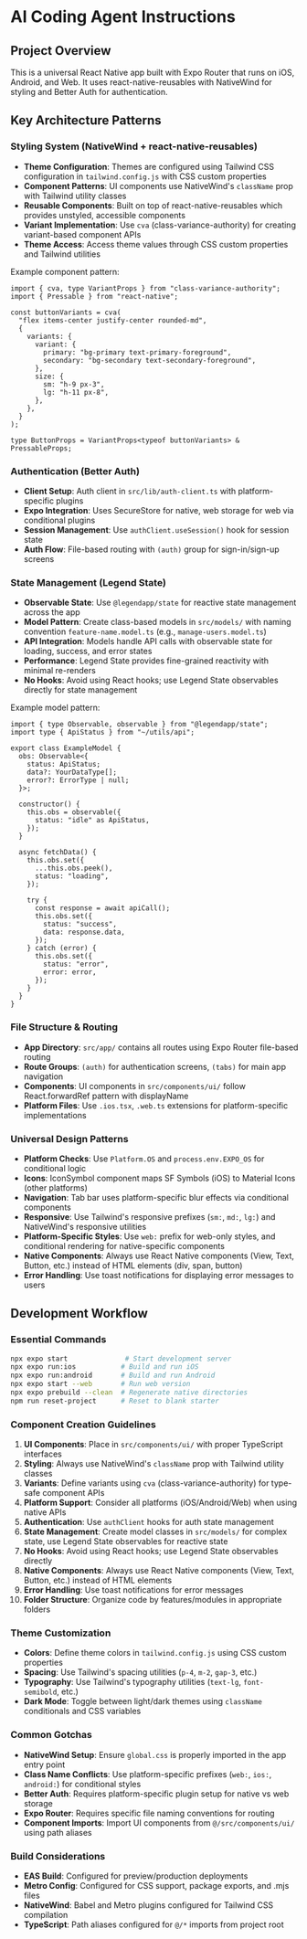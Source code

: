 # AI Coding Agent Instructions

## Project Overview
This is a universal React Native app built with Expo Router that runs on iOS, Android, and Web. It uses react-native-reusables with NativeWind for styling and Better Auth for authentication.

## Key Architecture Patterns

### Styling System (NativeWind + react-native-reusables)
- **Theme Configuration**: Themes are configured using Tailwind CSS configuration in `tailwind.config.js` with CSS custom properties
- **Component Patterns**: UI components use NativeWind's `className` prop with Tailwind utility classes
- **Reusable Components**: Built on top of react-native-reusables which provides unstyled, accessible components
- **Variant Implementation**: Use `cva` (class-variance-authority) for creating variant-based component APIs
- **Theme Access**: Access theme values through CSS custom properties and Tailwind utilities

Example component pattern:
```tsx
import { cva, type VariantProps } from "class-variance-authority";
import { Pressable } from "react-native";

const buttonVariants = cva(
  "flex items-center justify-center rounded-md",
  {
    variants: {
      variant: {
        primary: "bg-primary text-primary-foreground",
        secondary: "bg-secondary text-secondary-foreground",
      },
      size: {
        sm: "h-9 px-3",
        lg: "h-11 px-8",
      },
    },
  }
);

type ButtonProps = VariantProps<typeof buttonVariants> & PressableProps;
```

### Authentication (Better Auth)
- **Client Setup**: Auth client in `src/lib/auth-client.ts` with platform-specific plugins
- **Expo Integration**: Uses SecureStore for native, web storage for web via conditional plugins
- **Session Management**: Use `authClient.useSession()` hook for session state
- **Auth Flow**: File-based routing with `(auth)` group for sign-in/sign-up screens

### State Management (Legend State)
- **Observable State**: Use `@legendapp/state` for reactive state management across the app
- **Model Pattern**: Create class-based models in `src/models/` with naming convention `feature-name.model.ts` (e.g., `manage-users.model.ts`)
- **API Integration**: Models handle API calls with observable state for loading, success, and error states
- **Performance**: Legend State provides fine-grained reactivity with minimal re-renders
- **No Hooks**: Avoid using React hooks; use Legend State observables directly for state management

Example model pattern:
```tsx
import { type Observable, observable } from "@legendapp/state";
import type { ApiStatus } from "~/utils/api";

export class ExampleModel {
  obs: Observable<{
    status: ApiStatus;
    data?: YourDataType[];
    error?: ErrorType | null;
  }>;

  constructor() {
    this.obs = observable({
      status: "idle" as ApiStatus,
    });
  }

  async fetchData() {
    this.obs.set({
      ...this.obs.peek(),
      status: "loading",
    });

    try {
      const response = await apiCall();
      this.obs.set({
        status: "success",
        data: response.data,
      });
    } catch (error) {
      this.obs.set({
        status: "error",
        error: error,
      });
    }
  }
}
```

### File Structure & Routing
- **App Directory**: `src/app/` contains all routes using Expo Router file-based routing
- **Route Groups**: `(auth)` for authentication screens, `(tabs)` for main app navigation
- **Components**: UI components in `src/components/ui/` follow React.forwardRef pattern with displayName
- **Platform Files**: Use `.ios.tsx`, `.web.ts` extensions for platform-specific implementations

### Universal Design Patterns
- **Platform Checks**: Use `Platform.OS` and `process.env.EXPO_OS` for conditional logic
- **Icons**: IconSymbol component maps SF Symbols (iOS) to Material Icons (other platforms)
- **Navigation**: Tab bar uses platform-specific blur effects via conditional components
- **Responsive**: Use Tailwind's responsive prefixes (`sm:`, `md:`, `lg:`) and NativeWind's responsive utilities
- **Platform-Specific Styles**: Use `web:` prefix for web-only styles, and conditional rendering for native-specific components
- **Native Components**: Always use React Native components (View, Text, Button, etc.) instead of HTML elements (div, span, button)
- **Error Handling**: Use toast notifications for displaying error messages to users

## Development Workflow

### Essential Commands
```bash
npx expo start              # Start development server
npx expo run:ios           # Build and run iOS
npx expo run:android       # Build and run Android
npx expo start --web       # Run web version
npx expo prebuild --clean  # Regenerate native directories
npm run reset-project      # Reset to blank starter
```

### Component Creation Guidelines
1. **UI Components**: Place in `src/components/ui/` with proper TypeScript interfaces
2. **Styling**: Always use NativeWind's `className` prop with Tailwind utility classes
3. **Variants**: Define variants using `cva` (class-variance-authority) for type-safe component APIs
4. **Platform Support**: Consider all platforms (iOS/Android/Web) when using native APIs
5. **Authentication**: Use `authClient` hooks for auth state management
6. **State Management**: Create model classes in `src/models/` for complex state, use Legend State observables for reactive state
7. **No Hooks**: Avoid using React hooks; use Legend State observables directly
8. **Native Components**: Always use React Native components (View, Text, Button, etc.) instead of HTML elements
9. **Error Handling**: Use toast notifications for error messages
10. **Folder Structure**: Organize code by features/modules in appropriate folders

### Theme Customization
- **Colors**: Define theme colors in `tailwind.config.js` using CSS custom properties
- **Spacing**: Use Tailwind's spacing utilities (`p-4`, `m-2`, `gap-3`, etc.)
- **Typography**: Use Tailwind's typography utilities (`text-lg`, `font-semibold`, etc.)
- **Dark Mode**: Toggle between light/dark themes using `className` conditionals and CSS variables

### Common Gotchas
- **NativeWind Setup**: Ensure `global.css` is properly imported in the app entry point
- **Class Name Conflicts**: Use platform-specific prefixes (`web:`, `ios:`, `android:`) for conditional styles
- **Better Auth**: Requires platform-specific plugin setup for native vs web storage
- **Expo Router**: Requires specific file naming conventions for routing
- **Component Imports**: Import UI components from `@/src/components/ui/` using path aliases

### Build Considerations
- **EAS Build**: Configured for preview/production deployments
- **Metro Config**: Configured for CSS support, package exports, and .mjs files
- **NativeWind**: Babel and Metro plugins configured for Tailwind CSS compilation
- **TypeScript**: Path aliases configured for `@/*` imports from project root
